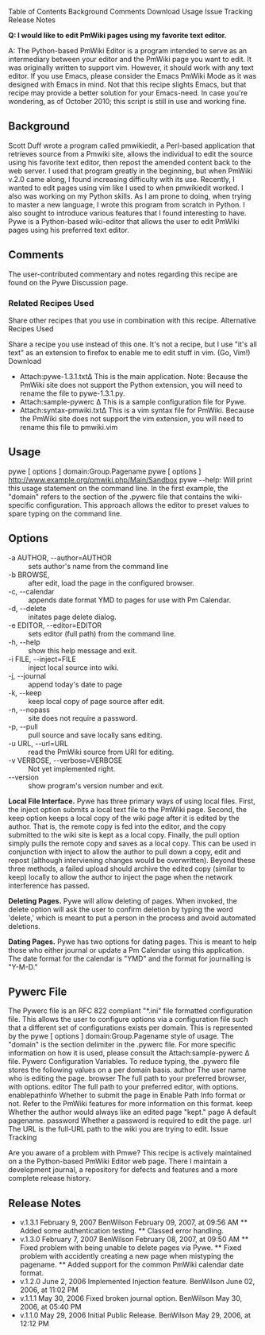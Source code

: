 Table of Contents
Background
Comments
Download
Usage
Issue Tracking
Release Notes

**Q: I would like to edit PmWiki pages using my favorite text editor.**

A: The Python-based PmWiki Editor is a program intended to serve as an intermediary between your editor and the PmWiki page you want to edit. It was originally written to support vim. However, it should work with any text editor.
If you use Emacs, please consider the Emacs PmWiki Mode as it was designed with Emacs in mind. Not that this recipe slights Emacs, but that recipe may provide a better solution for your Emacs-need.
In case you're wondering, as of October 2010; this script is still in use and working fine.

## Background

Scott Duff wrote a program called pmwikiedit, a Perl-based application that retrieves source from a Pmwiki site, allows the individual to edit the source using his favorite text editor, then repost the amended content back to the web server. I used that program greatly in the beginning, but when PmWiki v.2.0 came along, I found increasing difficulty with its use.
Recently, I wanted to edit pages using vim like I used to when pmwikiedit worked. I also was working on my Python skills. As I am prone to doing, when trying to master a new language, I wrote this program from scratch in Python. I also sought to introduce various features that I found interesting to have. Pywe is a Python-based wiki-editor that allows the user to edit PmWiki pages using his preferred text editor.

## Comments

The user-contributed commentary and notes regarding this recipe are found on the Pywe Discussion page.

### Related Recipes Used

Share other recipes that you use in combination with this recipe.
Alternative Recipes Used

Share a recipe you use instead of this one.
It's not a recipe, but I use "it's all text" as an extension to firefox to enable me to edit stuff in vim. (Go, Vim!)
Download

* Attach:pywe-1.3.1.txtΔ This is the main application. Note: Because the PmWiki site does not support the Python extension, you will need to rename the file to pywe-1.3.1.py.
* Attach:sample-pywerc Δ This is a sample configuration file for Pywe.
* Attach:syntax-pmwiki.txtΔ This is a vim syntax file for PmWiki. Because the PmWiki site does not support the vim extension, you will need to rename this file to pmwiki.vim

## Usage

pywe [ options ] domain:Group.Pagename
pywe [ options ] http://www.example.org/pmwiki.php/Main/Sandbox
pywe --help: Will print this usage statement on the command line.
In the first example, the "domain" refers to the section of the .pywerc file that contains the wiki-specific configuration. This approach allows the editor to preset values to spare typing on the command line.

## Options

<dl>
<dt>-a AUTHOR, --author=AUTHOR</dt>
<dd>sets author's name from the command line</dd>
<dt>-b BROWSE,</dt>
<dd>after edit, load the page in the configured browser.</dd>
<dt>-c, --calendar</dt>
<dd>appends date format YMD to pages for use with Pm Calendar.</dd>
<dt>-d, --delete</dt>
<dd>initates page delete dialog.</dd>
<dt>-e EDITOR, --editor=EDITOR</dt>
<dd>sets editor (full path) from the command line.</dd>
<dt>-h, --help</dt>
<dd>show this help message and exit.</dd>
<dt>-i FILE, --inject=FILE</dt>
<dd>inject local source into wiki.</dd>
<dt>-j, --journal</dt>
<dd>append today's date to page</dd>
<dt>-k, --keep</dt>
<dd>keep local copy of page source after edit.</dd>
<dt>-n, --nopass</dt>
<dd>site does not require a password.</dd>
<dt>-p, --pull</dt>
<dd>pull source and save locally sans editing.</dd>
<dt>-u URL, --url=URL</dt>
<dd>read the PmWiki source from URI for editing.</dd>
<dt>-v VERBOSE, --verbose=VERBOSE</dt>
<dd>Not yet implemented right.</dd>
<dt>--version</dt>
<dd>show program's version number and exit.</dd>
</dl>

**Local File Interface.** Pywe has three primary ways of using local files. First, the inject option submits a local text file to the PmWiki page. Second, the keep option keeps a local copy of the wiki page after it is edited by the author. That is, the remote copy is fed into the editor, and the copy submitted to the wiki site is kept as a local copy. Finally, the pull option simply pulls the remote copy and saves as a local copy. This can be used in conjunction with inject to allow the author to pull down a copy, edit and repost (although interviening changes would be overwritten). Beyond these three methods, a failed upload should archive the edited copy (similar to keep) locally to allow the author to inject the page when the network interference has passed.

**Deleting Pages.** Pywe will allow deleting of pages. When invoked, the delete option will ask the user to confirm deletion by typing the word 'delete,' which is meant to put a person in the process and avoid automated deletions.

**Dating Pages.** Pywe has two options for dating pages. This is meant to help those who either journal or update a Pm Calendar using this application. The date format for the calendar is "YMD" and the format for journalling is "Y-M-D."

## Pywerc File

The Pywerc file is an RFC 822 compliant "*.ini" file formatted configuration file. This allows the user to configure options via a configuration file such that a different set of configurations exists per domain. This is represented by the pywe [ options ] domain:Group.Pagename style of usage. The "domain" is the section delimiter in the .pywerc file. For more specific information on how it is used, please consult the Attach:sample-pywerc Δ file.
Pywerc Configuration Variables. To reduce typing, the .pywerc file stores the following values on a per domain basis.
author
The user name who is editing the page.
browser
The full path to your preferred browser, with options.
editor
The full path to your preferred editor, with options.
enablepathinfo
Whether to submit the page in Enable Path Info format or not. Refer to the PmWiki features for more information on this format.
keep
Whether the author would always like an edited page "kept."
page
A default pagename.
password
Whether a password is required to edit the page.
url
The URL is the full-URL path to the wiki you are trying to edit.
Issue Tracking

Are you aware of a problem with Pmwe? This recipe is actively maintained on a the Python-based PmWiki Editor web page. There I maintain a development journal, a repository for defects and features and a more complete release history.

## Release Notes

* v.1.3.1 February 9, 2007 BenWilson February 09, 2007, at 09:56 AM
** Added some authentication testing.
** Classed error handling.
* v.1.3.0 February 7, 2007 BenWilson February 08, 2007, at 09:50 AM
** Fixed problem with being unable to delete pages via Pywe.
** Fixed problem with accidently creating a new page when mistyping the pagename.
** Added support for the common PmWiki calendar date format.
* v.1.2.0 June 2, 2006 Implemented Injection feature. BenWilson June 02, 2006, at 11:02 PM
* v.1.1.1 May 30, 2006 Fixed broken journal option. BenWilson May 30, 2006, at 05:40 PM
* v.1.1.0 May 29, 2006 Initial Public Release. BenWilson May 29, 2006, at 12:12 PM